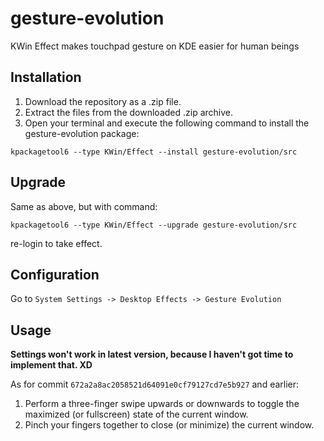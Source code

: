 # gesture-evolution
KWin Effect makes touchpad gesture on KDE easier for human beings

## Installation

1. Download the repository as a .zip file.  
2. Extract the files from the downloaded .zip archive.  
3. Open your terminal and execute the following command to install the gesture-evolution package:  
```
kpackagetool6 --type KWin/Effect --install gesture-evolution/src
```

## Upgrade

Same as above, but with command:
```
kpackagetool6 --type KWin/Effect --upgrade gesture-evolution/src
```
re-login to take effect.

## Configuration

Go to `System Settings -> Desktop Effects -> Gesture Evolution`

## Usage

**Settings won't work in latest version, because I haven't got time to implement that. XD**


As for commit `672a2a8ac2058521d64091e0cf79127cd7e5b927` and earlier:

1. Perform a three-finger swipe upwards or downwards to toggle the maximized (or fullscreen) state of the current window.
2. Pinch your fingers together to close (or minimize) the current window.
